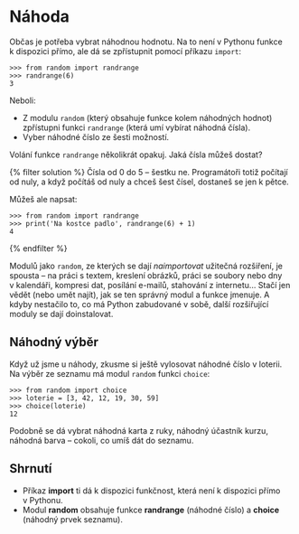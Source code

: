 # Náhoda

Občas je potřeba vybrat náhodnou hodnotu.
Na to není v Pythonu funkce k dispozici přímo, ale dá se zpřístupnit
pomocí příkazu `import`:

```pycon
>>> from random import randrange
>>> randrange(6)
3
```

Neboli:

* Z modulu `random` (který obsahuje funkce kolem náhodných hodnot)
  zpřístupni funkci `randrange` (která umí vybírat náhodná čísla).
* Vyber náhodné číslo ze šesti možností.

Volání funkce `randrange` několikrát opakuj.
Jaká čísla můžeš dostat?

{% filter solution %}
Čísla od 0 do 5 – šestku ne.
Programátoři totiž počítají od nuly, a když počítáš od nuly a chceš šest čísel, dostaneš se jen k pětce.

Můžeš ale napsat:
```pycon
>>> from random import randrange
>>> print('Na kostce padlo', randrange(6) + 1)
4
```
{% endfilter %}

Modulů jako `random`, ze kterých se dají *naimportovat* užitečná rozšiření,
je spousta – na práci s textem, kreslení obrázků, práci se soubory nebo dny
v kalendáři, kompresi dat, posílání e-mailů, stahování z internetu…
Stačí jen vědět (nebo umět najít), jak se ten správný modul a funkce jmenuje.
A kdyby nestačilo to, co má Python zabudované v sobě, další rozšiřující moduly
se dají doinstalovat.

## Náhodný výběr

Když už jsme u náhody, zkusme si ještě vylosovat náhodné číslo v loterii.
Na výběr ze seznamu má modul `random` funkci `choice`:

```pycon
>>> from random import choice
>>> loterie = [3, 42, 12, 19, 30, 59]
>>> choice(loterie)
12
```

Podobně se dá vybrat náhodná karta z ruky, náhodný účastník kurzu,
náhodná barva – cokoli, co umíš dát do seznamu.


## Shrnutí

* Příkaz **import** ti dá k dispozici funkčnost, která není k dispozici přímo
  v Pythonu.
* Modul **random** obsahuje funkce **randrange** (náhodné číslo) a **choice**
  (náhodný prvek seznamu).
